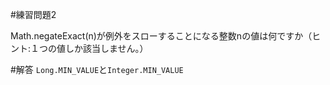 #練習問題2

Math.negateExact(n)が例外をスローすることになる整数nの値は何ですか（ヒント:１つの値しか該当しません。）

#解答
`Long.MIN_VALUE`と`Integer.MIN_VALUE`